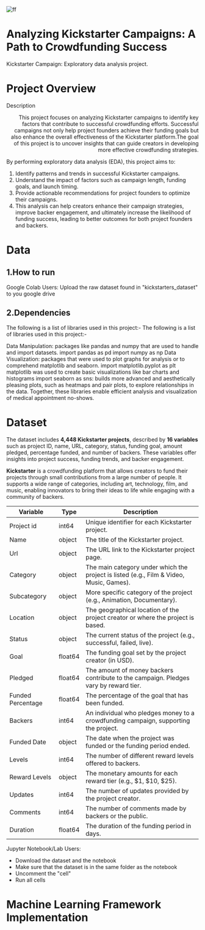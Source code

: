 ![ff](https://newlightdigital.com/wp-content/uploads/2023/08/Marketing-Strategies-Any-Business.png)

# Analyzing Kickstarter Campaigns: A Path to Crowdfunding Success
Kickstarter Campaign: Exploratory data analysis project.

# Project Overview
Description
<div style = "text-align: right">This project focuses on analyzing Kickstarter campaigns to identify key factors that contribute to successful crowdfunding efforts. Successful campaigns not only help project founders achieve their funding goals but also enhance the overall effectiveness of the Kickstarter platform.The goal of this project is to uncover insights that can guide creators in developing more effective crowdfunding strategies.</div>

By performing exploratory data analysis (EDA), this project aims to:

1. Identify patterns and trends in successful Kickstarter campaigns.
2. Understand the impact of factors such as campaign length, funding goals, and launch timing.
3. Provide actionable recommendations for project founders to optimize their campaigns.
4. This analysis can help creators enhance their campaign strategies, improve backer engagement, and ultimately increase the likelihood of funding success, leading to better outcomes for both project founders and backers.

# Data
## 1.How to run
Google Colab Users:
Upload the raw dataset found in "kickstarters_dataset" to you google drive 

## 2.Dependencies
The following is a list of libraries used in this project:-
The following is a list of libraries used in this project:-

Data Manipulation: packages like pandas and numpy that are used to handle and import datasets.
import pandas as pd
import numpy as np
Data Visualization: packages that were used to plot graphs for analysis or to comprehend matplotlib and seaborn.
import matplotlib.pyplot as plt matplotlib was used to create basic visualizations like bar charts and histograms
import seaborn as sns: builds more advanced and aesthetically pleasing plots, such as heatmaps and pair plots, to explore relationships in the data. Together, these libraries enable efficient analysis and visualization of medical appointment no-shows.


# Dataset

The dataset includes **4,448 Kickstarter projects**, described by **16 variables** such as project ID, name, URL, category, status, funding goal, amount pledged, percentage funded, and number of backers. These variables offer insights into project success, funding trends, and backer engagement.

**Kickstarter** is a crowdfunding platform that allows creators to fund their projects through small contributions from a large number of people. It supports a wide range of categories, including art, technology, film, and music, enabling innovators to bring their ideas to life while engaging with a community of backers.


| Variable             | Type      | Description                                                                                     |
|----------------------|-----------|-------------------------------------------------------------------------------------------------|
| Project id           | int64     | Unique identifier for each Kickstarter project.                                               |
| Name                 | object    | The title of the Kickstarter project.                                                          |
| Url                  | object    | The URL link to the Kickstarter project page.                                                 |
| Category             | object    | The main category under which the project is listed (e.g., Film & Video, Music, Games).       |
| Subcategory          | object    | More specific category of the project (e.g., Animation, Documentary).                         |
| Location             | object    | The geographical location of the project creator or where the project is based.               |
| Status               | object    | The current status of the project (e.g., successful, failed, live).                           |
| Goal                 | float64   | The funding goal set by the project creator (in USD).                                         |
| Pledged              | float64   | The amount of money backers contribute to the campaign. Pledges vary by reward tier.           |
| Funded Percentage    | float64   | The percentage of the goal that has been funded.                                              |
| Backers              | int64     | An individual who pledges money to a crowdfunding campaign, supporting the project.            |
| Funded Date          | object    | The date when the project was funded or the funding period ended.                             |
| Levels               | int64     | The number of different reward levels offered to backers.                                      |
| Reward Levels        | object    | The monetary amounts for each reward tier (e.g., $1, $10, $25).                              |
| Updates              | int64     | The number of updates provided by the project creator.                                         |
| Comments             | int64     | The number of comments made by backers or the public.                                         |
| Duration             | float64   | The duration of the funding period in days.                                                   |





Jupyter Notebook/Lab Users: 
- Download the dataset and the notebook
- Make sure that the dataset is in the same folder as the notebook
- Uncomment the "cell"
- Run all cells


# Machine Learning Framework Implementation
